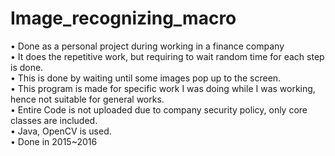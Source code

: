 # Image_recognizing_macro
• Done as a personal project during working in a finance company<br/>
• It does the repetitive work, but requiring to wait random time for each step is done.<br/>
• This is done by waiting until some images pop up to the screen.<br/>
• This program is made for specific work I was doing while I was working, hence not suitable for general works.<br/>
• Entire Code is not uploaded due to company security policy, only core classes are included.<br/>
• Java, OpenCV is used.<br/>
• Done in 2015~2016

